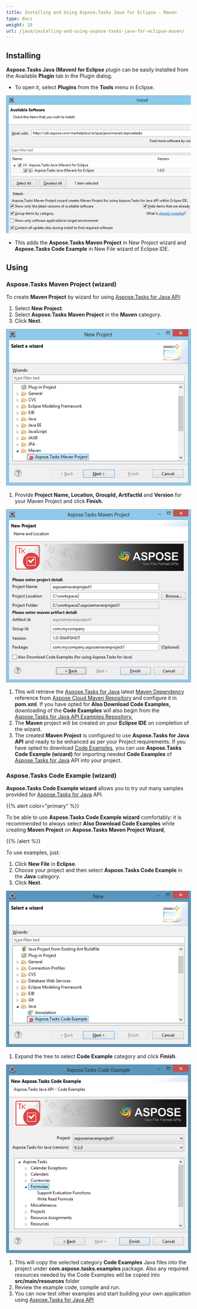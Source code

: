 ```yaml
---
title: Installing and Using Aspose.Tasks Java for Eclipse - Maven
type: docs
weight: 10
url: /java/installing-and-using-aspose-tasks-java-for-eclipse-maven/
---
```


## **Installing**
**Aspose.Tasks Java (Maven) for Eclipse** plugin can be easily installed from the Available **Plugin** tab in the Plugin dialog.

- To open it, select **Plugins** from the **Tools** menu in Eclipse. 

![todo:image_alt_text](image_1.png)

- This adds the **Aspose.Tasks Maven Project** in New Project wizard and **Aspose.Tasks Code Example** in New File wizard of Eclipse IDE.
## **Using**
### **Aspose.Tasks Maven Project (wizard)**
To create **Maven Project** by wizard for using [Aspose.Tasks for Java API](https://products.aspose.com/tasks/java):

1. Select **New Project**.
2. Select **Aspose.Tasks Maven Project** in the **Maven** category.
3. Click **Next**. 

![todo:image_alt_text](image_2.png)

1. Provide **Project Name, Location, GroupId, ArtifactId** and **Version** for your Maven Project and click **Finish.** 

![todo:image_alt_text](image_3.png)

1. This will retrieve the [Aspose.Tasks for Java](https://products.aspose.com/tasks/java) latest [Maven Dependency](https://maven.aspose.com/repository/ext-release-local/com/aspose/aspose-tasks/) reference from [Aspose Cloud Maven Repository](https://maven.aspose.com/artifactory/webapp/home.html?0) and configure it in **pom.xml**. If you have opted for **Also Download Code Examples,** downloading of the **Code Examples** will also begin from the [Aspose.Tasks for Java API Examples Repository. ](https://github.com/aspose-tasks/Aspose.Tasks-for-Java/tree/master/Examples)
2. The **Maven** project will be created on your **Eclipse IDE** on completion of the wizard.
3. The created **Maven Project** is configured to use **Aspose.Tasks for Java API** and ready to be enhanced as per your Project requirements.
   If you have opted to download [Code Examples](https://github.com/aspose-tasks/Aspose.Tasks-for-Java/tree/master/Examples), you can use **Aspose.Tasks Code Example (wizard)** for importing needed **Code Examples** of [Aspose.Tasks for Java](https://products.aspose.com/tasks/java) API into your project.

### **Aspose.Tasks Code Example (wizard)**
**Aspose.Tasks Code Example wizard** allows you to try out many samples provided for [Aspose.Tasks for Java](https://products.aspose.com/tasks/java) API.

{{% alert color="primary" %}} 

To be able to use **Aspose.Tasks Code Example wizard** comfortably: it is recommended to always select **Also Download Code Examples** while creating **Maven Project** on **Aspose.Tasks Maven Project Wizard**, 

{{% /alert %}} 

To use examples, just:

1. Click **New File** in **Eclipse**.
2. Choose your project and then select **Aspose.Tasks Code Example** in the **Java** category.
3. Click **Next**. 

![todo:image_alt_text](image_4.png)

1. Expand the tree to select **Code Example** category and click **Finish**. 

![todo:image_alt_text](image_5.png)

1. This will copy the selected category **Code Examples** Java files into the project under **com.aspose.tasks.examples** package. Also any required resources needed by the Code Examples will be copied into **src/main/resources** folder
2. Review the example code, compile and run.
3. You can now test other examples and start building your own application using [Aspose.Tasks for Java API](https://products.aspose.com/tasks/java)

